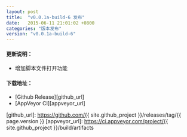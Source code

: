 ```yaml
---
layout: post
title:  "v0.0.1a-build-6 发布"
date:   2015-06-11 21:01:02 +0800
categories: "版本发布"
version: "v0.0.1a-build-6"
---
```


#### 更新说明： ####

*   增加脚本文件打开功能


#### 下载地址： ####

*   [Github Release][github_url]
*   [AppVeyor CI][appveyor_url]

[github_url]:   https://github.com/{{ site.github_project }}/releases/tag/{{ page.version }}
[appveyor_url]: https://ci.appveyor.com/project/{{ site.github_project }}/build/artifacts
